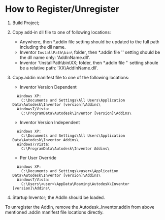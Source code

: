 # How to Register/Unregister

1. Build Project;

2. Copy add-in dll file to one of following locations:

    - Anywhere, then *.addin file <Assembly> setting should be updated to the full path including the dll name.
    - Inventor `InstallPath\bin\` folder, then *.addin file '<Assembly>' setting should be the dll name only: 'AddInName.dll'.
    - Inventor '\InstallPath\bin\XX; folder, then *.addin file '<Assembly>' setting shoule be a relative path: 'XX\AddInName.dll'.

3. Copy.addin manifest file to one of the following locations:

    - Inventor Version Dependent
    ```
      Windows XP:
        C:\Documents and Settings\All Users\Application Data\Autodesk\Inventor [version]\Addins\
      Windows7/Vista:
        C:\ProgramData\Autodesk\Inventor [version]\Addins\
    ```

    - Inventor Version Independent
    ```
      Windows XP:
        C:\Documents and Settings\All Users\Application Data\Autodesk\Inventor Addins\
      Windows7/Vista:
        C:\ProgramData\Autodesk\Inventor Addins\
    ```

    - Per User Override
    ```
      Windows XP:
        C:\Documents and Settings\<user>\Application Data\Autodesk\Inventor [version]\Addins\
      Windows7/Vista:
        C:\Users\<user>\AppData\Roaming\Autodesk\Inventor [version]\Addins\
    ```

4. Startup Inventor; the AddIn should be loaded.

To unregister the AddIn, remove the Autodesk.<AddInName>.Inventor.addin from above mentioned .addin manifest file locations directly.